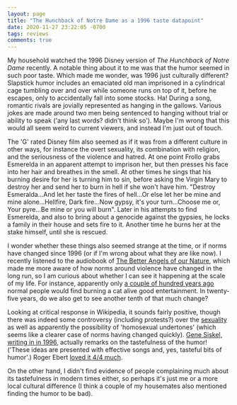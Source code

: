 ```yaml
---
layout: page
title: "The Hunchback of Notre Dame as a 1996 taste datapoint"
date: 2020-11-27 23:22:05 -0700
tags: reviews
comments: true
---
```


My household watched the 1996 Disney version of *The Hunchback of Notre Dame* recently. A notable thing about it to me was that the humor seemed in such poor taste. Which made me wonder, was 1996 just culturally different? Slapstick humor includes an emaciated old man imprisoned in a cylindrical cage tumbling over and over while someone runs on top of it, before he escapes, only to accidentally fall into some stocks. Ha! During a song, romantic rivals are jovially represented as hanging in the gallows. Various jokes are made around two men being sentenced to hanging without trial or ability to speak ('any last words? didn't think so'). Maybe I'm wrong that this would all seem weird to current viewers, and instead I'm just out of touch.

The 'G' rated Disney film also seemed as if it was from a different culture in other ways, for instance the overt sexuality, its combination with religion, and the seriousness of the violence and hatred. At one point Frollo grabs Esmerelda in an apparent attempt to imprison her, but then presses his face into her hair and breathes in the smell. At other times he sings that his burning desire for her is turning him to sin, before asking the Virgin Mary to destroy her and send her to burn in hell if she won't have him. "Destroy Esmeralda...And let her taste the fires of hell...Or else let her be mine and mine alone...Hellfire, Dark fire...Now gypsy, it's your turn...Choose me or, Your pyre...Be mine or you will burn". Later in his attempts to find Esmerelda, and also to bring about a genocide against the gypsies, he locks a family in their house and sets fire to it. Another time he burns her at the stake himself, until she is rescued.

I wonder whether these things also seemed strange at the time, or if norms have changed since 1996 (or if I'm wrong about what they are like now). I recently listened to the audiobook of [The Better Angels of our Nature](https://en.wikipedia.org/wiki/The_Better_Angels_of_Our_Nature), which made me more aware of how norms around violence have changed in the long run, so I am curious about whether I can see it happening at the scale of my life. For instance, apparently only [a couple of hundred years ago](https://en.wikipedia.org/wiki/Cat-burning) normal people would find burning a cat alive good entertainment. In twenty-five years, do we also get to see another tenth of that much change?

Looking at critical response in Wikipedia, it sounds fairly positive, though there was indeed some controversy (including protests?) over the [sexuality](https://www.thefreelibrary.com/'Hunchback+of+Naughty+Dame'+row.-a061166779) as well as apparently the possibility of 'homosexual undertones' (which seems like a clearer case of norms having changed quickly). [Gene Siskel, writing in in 1996](https://web.archive.org/web/20141205050748/http://articles.chicagotribune.com/1996-06-21/entertainment/9606210128_1_eraser-special-effects-star), actually remarks on the tastefulness of the humor! ('These ideas are presented with effective songs and, yes, tasteful bits of humor'.) Roger Ebert [loved it 4/4 much](https://www.rogerebert.com/reviews/the-hunchback-of-notre-dame-1996).

On the other hand, I didn't find evidence of people complaining much about its tastefulness in modern times either, so perhaps it's just me or a more local cultural difference (I think a couple of my housemates also mentioned finding the humor to be bad).
